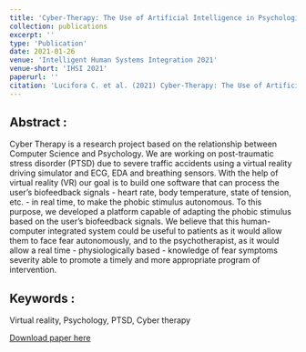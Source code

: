 ```yaml
---
title: 'Cyber-Therapy: The Use of Artificial Intelligence in Psychological Practice'
collection: publications
excerpt: ''
type: 'Publication'
date: 2021-01-26
venue: 'Intelligent Human Systems Integration 2021'
venue-short: 'IHSI 2021'
paperurl: ''
citation: 'Lucifora C. et al. (2021) Cyber-Therapy: The Use of Artificial Intelligence in Psychological Practice. In: Russo D., Ahram T., Karwowski W., Di Bucchianico G., Taiar R. (eds) Intelligent Human Systems Integration 2021. IHSI 2021. Advances in Intelligent Systems and Computing, vol 1322. Springer, Cham. https://doi.org/10.1007/978-3-030-68017-6_19'
---
```


## Abstract :
Cyber Therapy is a research project based on the relationship between Computer Science and Psychology. We are working on post-traumatic stress disorder (PTSD) due to severe traffic accidents using a virtual reality driving simulator and ECG, EDA and breathing sensors. With the help of virtual reality (VR) our goal is to build one software that can process the user’s biofeedback signals - heart rate, body temperature, state of tension, etc. - in real time, to make the phobic stimulus autonomous. To this purpose, we developed a platform capable of adapting the phobic stimulus based on the user’s biofeedback signals. We believe that this human-computer integrated system could be useful to patients as it would allow them to face fear autonomously, and to the psychotherapist, as it would allow a real time - physiologically based - knowledge of fear symptoms severity able to promote a timely and more appropriate program of intervention.

## Keywords : 
Virtual reality, Psychology, PTSD, Cyber therapy 


[Download paper here](https://qmeteier.github.io/files/cybertherapy-ihsi-21.pdf)